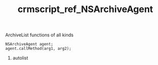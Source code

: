 ﻿---
title: crmscript_ref_NSArchiveAgent
description: NSArchiveAgent
intellisense: Void.NSArchiveAgent
keywords: NSArchiveAgent
so.topic: reference
---

ArchiveList functions of all kinds

```crmscript
NSArchiveAgent agent;
agent.callMethod(arg1, arg2);
```

1. autolist


